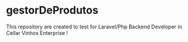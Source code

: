 # gestorDeProdutos
This repository are created to test for Laravel/Php Backend Developer in Cellar Vinhos Enterprise !
